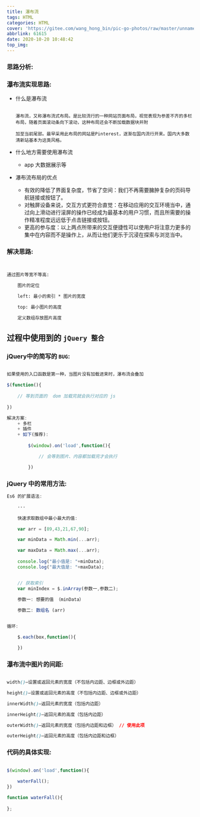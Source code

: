```yaml
---
title: 瀑布流
tags: HTML
categories: HTML
cover: 'https://gitee.com/wang_hong_bin/pic-go-photos/raw/master/unnamed.jpg'
abbrlink: 61615
date: 2020-10-20 10:48:42
top_img:
---
```


### 思路分析:



### 瀑布流实现思路:

+ 什么是瀑布流

  ```text
  
  瀑布流，又称瀑布流式布局。是比较流行的一种网站页面布局，视觉表现为参差不齐的多栏布局，随着页面滚动条向下滚动，这种布局还会不断加载数据块并附
  
  加至当前尾部。最早采用此布局的网站是Pinterest，逐渐在国内流行开来。国内大多数清新站基本为这类风格。
  
  ```

  

+ 什么地方需要使用瀑布流

  + app 大数据展示等



+ 瀑布流布局的优点
  + 有效的降低了界面复杂度，节省了空间：我们不再需要臃肿复杂的页码导航链接或按钮了。
  + 对触屏设备来说，交互方式更符合直觉：在移动应用的交互环境当中，通过向上滑动进行滚屏的操作已经成为最基本的用户习惯，而且所需要的操作精准程度远远低于点击链接或按钮。
  + 更高的参与度：以上两点所带来的交互便捷性可以使用户将注意力更多的集中在内容而不是操作上，从而让他们更乐于沉浸在探索与浏览当中。

### 解决思路:

```html


通过图片等宽不等高:

    图片的定位

    left: 最小的索引 * 图片的宽度

    top: 最小图片的高度

    定义数组存放图片高度


```

## 过程中使用到的 `jQuery 整合`



### jQuery中的简写的 `BUG`:

```javascript

如果使用的入口函数是第一种，当图片没有加载进来时，瀑布流会叠加

$(function(){
    
    // 等到页面的  dom 加载完就会执行对应的 js
    
})

解决方案:
    + 多栏
    + 插件
    + 如下(推荐):
       
    	$(window).on('load',function(){

            // 会等到图片、内容都加载完才会执行

        })

```



### jQuery 中的常用方法:

```javascript
Es6 的扩展语法:

	···
    
    快速求取数组中最小最大的值:

    var arr = [89,43,21,67,90]; 

	var minData = Math.min(...arr);

	var maxData = Math.max(...arr);
    
	console.log("最小值是: "+minData);
	console.log("最大值是: "+maxData);


    // 获取索引
    var minIndex = $.inArray(参数一,参数二);

	参数一: 想要的值 （minData）
    
    参数二: 数组名 (arr)

```

```javascript

循环:

    $.each(box,function(){

    })

```



### 瀑布流中图片的间距:

```css

width()—设置或返回元素的宽度（不包括内边距、边框或外边距）

height()—设置或返回元素的高度（不包括内边距、边框或外边距）

innerWidth()—返回元素的宽度（包括内边距）

innerHeight()—返回元素的高度（包括内边距）

outerWidth()—返回元素的宽度（包括内边距和边框） // 使用此项

outerHeight()—返回元素的高度（包括内边距和边框）

```



### 代码的具体实现:

```javascript

$(window).on('load',function(){
   
    waterFall();
})

function waterFall(){
    
};
```

